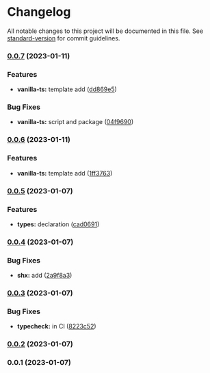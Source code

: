 # Changelog

All notable changes to this project will be documented in this file. See [standard-version](https://github.com/conventional-changelog/standard-version) for commit guidelines.

### [0.0.7](https://github.com/builderhub-platform/create-builderhub-app/compare/v0.0.5...v0.0.7) (2023-01-11)


### Features

* **vanilla-ts:** template add ([dd869e5](https://github.com/builderhub-platform/create-builderhub-app/commit/dd869e5aea2ddfb2728905fa018f3e3991542e6d))


### Bug Fixes

* **vanilla-ts:** script and package ([04f9690](https://github.com/builderhub-platform/create-builderhub-app/commit/04f969025b675bfc702e00c1249817dfc3b0a408))

### [0.0.6](https://github.com/builderhub-platform/create-builderhub-app/compare/v0.0.5...v0.0.6) (2023-01-11)


### Features

* **vanilla-ts:** template add ([1ff3763](https://github.com/builderhub-platform/create-builderhub-app/commit/1ff3763ea81a417ac2457681826b458a79cc1069))

### [0.0.5](https://github.com/builderhub-platform/create-builderhub-app/compare/v0.0.4...v0.0.5) (2023-01-07)


### Features

* **types:** declaration ([cad0691](https://github.com/builderhub-platform/create-builderhub-app/commit/cad0691266a98614965481953b22f2be41c525b8))

### [0.0.4](https://github.com/builderhub-platform/create-builderhub-app/compare/v0.0.3...v0.0.4) (2023-01-07)


### Bug Fixes

* **shx:** add ([2a9f8a3](https://github.com/builderhub-platform/create-builderhub-app/commit/2a9f8a3fc42d741d1d9dde6d9d4eff867be95285))

### [0.0.3](https://github.com/builderhub-platform/create-builderhub-app/compare/v0.0.2...v0.0.3) (2023-01-07)


### Bug Fixes

* **typecheck:** in CI ([8223c52](https://github.com/builderhub-platform/create-builderhub-app/commit/8223c525cc8f6c41ae05828c81eef5901c1ec207))

### [0.0.2](https://github.com/builderhub-platform/create-builderhub-app/compare/v0.0.1...v0.0.2) (2023-01-07)

### 0.0.1 (2023-01-07)
